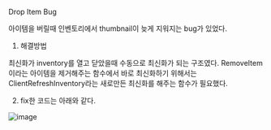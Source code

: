 Drop Item Bug

아이템을 버릴때 인벤토리에서 thumbnail이 늦게 지워지는 bug가 있었다.

1. 해결방법

최신화가 inventory를 열고 닫았을때 수동으로 최신화가 되는 구조였다.
RemoveItem이라는 아이템을 제거해주는 함수에서 바로 최신화하기 위해서는 
ClientRefreshInventory라는 새로만든 최신화를 해주는 함수가 필요했다.

2. fix한 코드는 아래와 같다.

![image](https://github.com/HanYooTae/Unreal-Game-Project1/assets/123162344/60e28376-aaf0-4cc4-a337-af0536bf3b2f)

